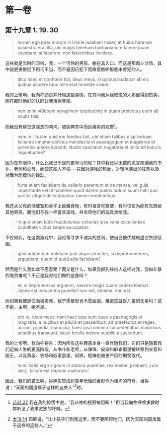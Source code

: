 # 第一卷
## 第十九章 1. 19. 30

> horum ego puer morum in limine iacebam miser, et huius harenae palaestra erat illa, ubi magis timebam barbarismum facere quam cavebam, si facerem, non facientibus invidere. 

这些就是当时的习俗，我，一个可怜的男孩，躺在其入口。而这是那角斗沙场，其中我更畏惧犯下用词不当，而不是因已犯下而故意嫉妒那些未曾犯的人。

> dico haec et confiteor tibi, deus meus, in quibus laudabar ab eis quibus placere tunc mihi erat honeste vivere.

我的上帝啊，我向祢述说并忏悔这些事情，在其间我从我取悦的人那里得到赞美，而在那时他们的认同让我活得尊荣。

> non enim videbam voraginem turpitudinis in quam proiectus eram ab oculis tuis.

而我没有察觉这淫恶的鸿沟，被摒弃其中而远离祢的视野[^1]。

[^1]: [诗31:22](https://biblehub.com/psalms/31-22.htm) 我在我的惊慌中说，“我从祢的视野被切断！”但当我向祢呼唤求救时祢听见了我求宽恕的呼喊。

> nam in illis iam quid me foedius fuit, ubi etiam talibus displicebam fallendo innumerabilibus mendaciis et paedagogum et magistros et parentes amore ludendi, studio spectandi nugatoria et imitandi ludicra inquietudine? 

因为在祢眼中，什么比我已所是的更卑污的呢？其中我还以无数的谎言欺骗我的书仆、老师和父母，而使这些人不悦---只因对游戏的热爱，对轻浮演出的狂热以及对舞台剧模仿的躁动。

> furta etiam faciebam de cellario parentum et de mensa, vel gula imperitante vel ut haberem quod darem pueris ludum suum mihi quo pariter utique delectabantur tamen vendentibus.

我还从父母的储藏室和桌子上偷藏食物，有时被贪吃驱使，有时仅仅为能有东西给其他男孩，而他们与我一样喜欢游戏，并会将他们的玩具卖给我。

> in quo etiam ludo fraudulentas victorias ipse vana excellentiae cupiditate victus saepe aucupabar.

不仅如此，在这类游戏中，我经常寻求不诚实的胜利，使自己被优越的虚空贪欲征服。

> quid autem tam nolebam pati atque atrociter, si deprehenderem, arguebam, quam id quod aliis faciebam?

然而是什么我如此不愿忍受？而又是什么，如果我抓到任何人这样对我，我如此暴烈地责难呢？不正是我对他们做的这些吗？

> et, si deprehensus arguerer, saevire magis quam cedere libebat. istane est innocentia puerilis? non est, domine, non est.

而如果我被抓住而被责难，我宁愿暴怒也不愿屈服。难道这就是儿童的无辜吗？这不是，主啊，绝不是。

> oro te, deus meus: nam haec ipsa sunt quae a paedagogis et magistris, a nucibus et pilulis et passeribus, ad praefectos et reges, aurum, praedia, mancipia, haec ipsa omnino succedentibus maioribus aetatibus transeunt, sicuti ferulis maiora supplicia succedunt.

我的上帝啊，我向祢祷告：因为所有这些罪恶本身一直伴随我们，它们只是随着我们迈向人生的更高阶段，从书仆和老师，从弹珠、皮球和麻雀那里被转移到长官和国王，以及黄金、农场和奴隶那里。同样，棍棒也被更严厉的刑罚取代。

> humilitatis ergo signum in statura pueritiae, rex noster, probasti, cum aisti, `talium est regnum caelorum.'

因此，我们的君王啊，祢确实赞成将童年低矮的身形作为谦卑的符号，当祢说：“天国的国度属于这样的这些人”[^2]时。

[^2]: [太19:14](https://biblehub.com/matthew/19-14.htm) 耶稣说，“让小孩子们到我这里，而不要阻碍他们，因为天国的国度属于这样的这些人。”
